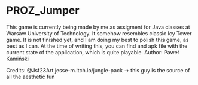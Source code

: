 # PROZ_Jumper

This game is currently being made by me as assigment for Java classes at Warsaw University of Technology.
It somehow resembles classic Icy Tower game. It is not finished yet, and I am doing my best to polish this game,
as best as I can. At the time of writing this, you can find and apk file with the current state of the application,
which is quite playable.
Author: Paweł Kamiński

Credits: @Jsf23Art jesse-m.itch.io/jungle-pack -> this guy is the source of all the aesthetic fun
